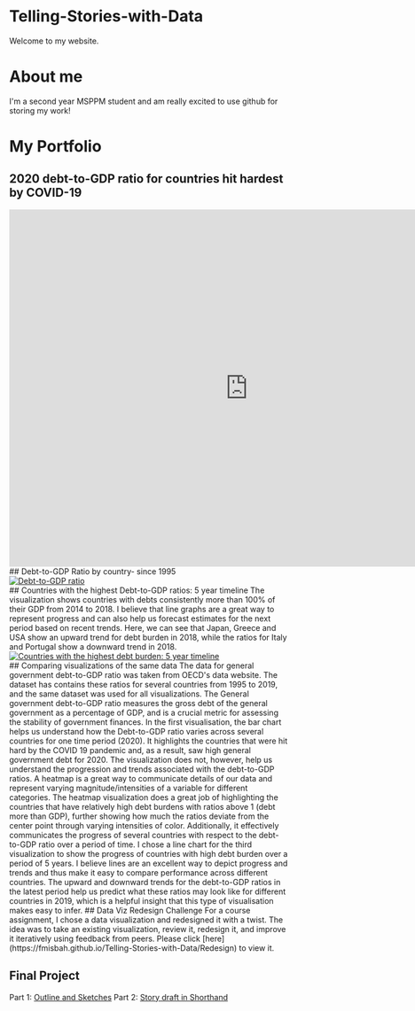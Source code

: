 # Telling-Stories-with-Data
Welcome to my website.
# About me
I'm a second year MSPPM student and am really excited to use github for storing my work!
# My Portfolio
## 2020 debt-to-GDP ratio for countries hit hardest by COVID-19
<iframe src="https://data.oecd.org/chart/7eXT" width="860" height="645" style="border: 0" mozallowfullscreen="true" webkitallowfullscreen="true" allowfullscreen="true"><a href="https://data.oecd.org/chart/7eXT" target="_blank">OECD Chart: General government debt, Total, % of GDP, Annual, 2020</a></iframe>
## Debt-to-GDP Ratio by country- since 1995
<div class='tableauPlaceholder' id='viz1699402240703' style='position: relative'><noscript><a href='#'><img alt='Debt-to-GDP ratio ' src='https:&#47;&#47;public.tableau.com&#47;static&#47;images&#47;Go&#47;Govt-GDP-debt&#47;Debt-to-GDPratio&#47;1_rss.png' style='border: none' /></a></noscript><object class='tableauViz'  style='display:none;'><param name='host_url' value='https%3A%2F%2Fpublic.tableau.com%2F' /> <param name='embed_code_version' value='3' /> <param name='site_root' value='' /><param name='name' value='Govt-GDP-debt&#47;Debt-to-GDPratio' /><param name='tabs' value='no' /><param name='toolbar' value='yes' /><param name='static_image' value='https:&#47;&#47;public.tableau.com&#47;static&#47;images&#47;Go&#47;Govt-GDP-debt&#47;Debt-to-GDPratio&#47;1.png' /> <param name='animate_transition' value='yes' /><param name='display_static_image' value='yes' /><param name='display_spinner' value='yes' /><param name='display_overlay' value='yes' /><param name='display_count' value='yes' /><param name='language' value='en-US' /></object></div>
<script type='text/javascript'>
  var divElement = document.getElementById('viz1699402240703');
  var vizElement = divElement.getElementsByTagName('object')[0];
  vizElement.style.width='100%';vizElement.style.height=(divElement.offsetWidth*0.75)+'px';
  var scriptElement = document.createElement('script');
  scriptElement.src = 'https://public.tableau.com/javascripts/api/viz_v1.js';
  vizElement.parentNode.insertBefore(scriptElement, vizElement);
</script>
## Countries with the highest Debt-to-GDP ratios: 5 year timeline
The visualization shows countries with debts consistently more than 100% of their GDP from 2014 to 2018. I believe that line graphs are a great way to represent progress and can also help us forecast estimates for the next period based on recent trends. Here, we can see that Japan, Greece and USA show an upward trend for debt burden in 2018, while the ratios for Italy and Portugal show a downward trend in 2018.
<div class='tableauPlaceholder' id='viz1699421618838' style='position: relative'><noscript><a href='#'><img alt='Countries with the highest debt burden: 5 year timeline ' src='https:&#47;&#47;public.tableau.com&#47;static&#47;images&#47;Hi&#47;HighestGovt-GDP-debtratios&#47;Sheet2&#47;1_rss.png' style='border: none' /></a></noscript><object class='tableauViz'  style='display:none;'><param name='host_url' value='https%3A%2F%2Fpublic.tableau.com%2F' /> <param name='embed_code_version' value='3' /> <param name='site_root' value='' /><param name='name' value='HighestGovt-GDP-debtratios&#47;Sheet2' /><param name='tabs' value='no' /><param name='toolbar' value='yes' /><param name='static_image' value='https:&#47;&#47;public.tableau.com&#47;static&#47;images&#47;Hi&#47;HighestGovt-GDP-debtratios&#47;Sheet2&#47;1.png' /> <param name='animate_transition' value='yes' /><param name='display_static_image' value='yes' /><param name='display_spinner' value='yes' /><param name='display_overlay' value='yes' /><param name='display_count' value='yes' /><param name='language' value='en-US' /><param name='filter' value='publish=yes' /></object></div>
<script type='text/javascript'>
  var divElement = document.getElementById('viz1699421618838');
  var vizElement = divElement.getElementsByTagName('object')[0];
  vizElement.style.width='100%';vizElement.style.height=(divElement.offsetWidth*0.75)+'px';
  var scriptElement = document.createElement('script'); 
  scriptElement.src = 'https://public.tableau.com/javascripts/api/viz_v1.js';
  vizElement.parentNode.insertBefore(scriptElement, vizElement);
</script>
## Comparing visualizations of the same data
The data for general government debt-to-GDP ratio was taken from OECD's data website. The dataset has contains these ratios for several countries from 1995 to 2019, and the same dataset was used for all  visualizations. The General government debt-to-GDP ratio measures the gross debt of the general government as a percentage of GDP, and is a crucial metric for assessing the stability of government finances.
In the first visualisation, the bar chart helps us understand how the Debt-to-GDP ratio varies across several countries for one time period (2020). It highlights the countries that were hit hard by the COVID 19 pandemic and, as a result, saw high general government debt for 2020. The visualization does not, however, help us understand the progression and trends associated with the debt-to-GDP ratios.
A heatmap is a great way to communicate details of our data and represent varying magnitude/intensities of a variable for different categories. The heatmap visualization does a great job of highlighting the countries that have relatively high debt burdens with ratios above 1 (debt more than GDP), further showing how much the ratios deviate from the center point through varying intensities of color. Additionally, it effectively communicates the progress of several countries with respect to the debt-to-GDP ratio over a period of time.
I chose a line chart for the third visualization to show the progress of countries with high debt burden over a period of 5 years. I believe lines are an excellent way to depict progress and trends and thus make it easy to compare performance across different countries. The upward and downward trends for the debt-to-GDP ratios in the latest period help us predict what these ratios may look like for different countries in 2019, which is a helpful insight that this type of visualisation makes easy to infer.
## Data Viz Redesign Challenge 
For a course assignment, I chose a data visualization and redesigned it with a twist. The idea was to take an existing visualization, review it, redesign it, and improve it iteratively using feedback from peers. Please click [here](https://fmisbah.github.io/Telling-Stories-with-Data/Redesign) to view it.

## Final Project

Part 1: [Outline and Sketches](https://fmisbah.github.io/Telling-Stories-with-Data/Final-Project)
Part 2: [Story draft in Shorthand](https://fmisbah.github.io/Telling-Stories-with-Data/Story-Draft)
